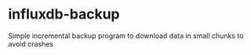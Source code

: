 # influxdb-backup
Simple incremental backup program to download data in small chunks to avoid crashes
